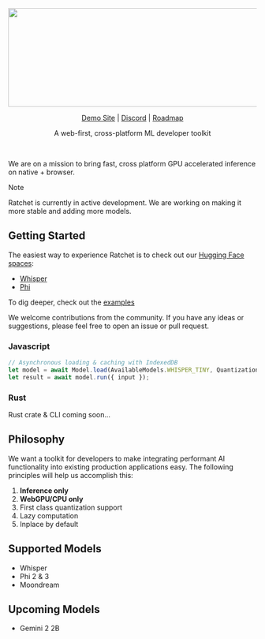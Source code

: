 <div align="center">
<img width="550px" height="200px" src="https://github.com/FL33TW00D/ratchet/raw/master/.github/ratchet.png">
<p><a href="https://huggingface.co/spaces/FL33TW00D-HF/ratchet-whisper">Demo Site</a> | <a href="https://discord.gg/XFe33KQTG4">Discord</a> | <a href="https://github.com/users/FL33TW00D/projects/3">Roadmap</a></p>
<p align="center">
A web-first, cross-platform ML developer toolkit
</p>
<br>
</div>

We are on a mission to bring fast, cross platform GPU accelerated inference on native + browser.

> [!NOTE]  
> Ratchet is currently in active development. We are working on making it more stable and adding more models.

## Getting Started

The easiest way to experience Ratchet is to check out our [Hugging Face spaces](https://huggingface.co/FL33TW00D-HF):
- [Whisper](https://huggingface.co/spaces/FL33TW00D-HF/ratchet-whisper)
- [Phi](https://huggingface.co/spaces/FL33TW00D-HF/ratchet-phi)

To dig deeper, check out the [examples](https://github.com/FL33TW00D/ratchet/tree/master/examples)

We welcome contributions from the community. If you have any ideas or suggestions, please feel free to open an issue or pull request.

### Javascript

```javascript
// Asynchronous loading & caching with IndexedDB
let model = await Model.load(AvailableModels.WHISPER_TINY, Quantization.Q8, (p: number) => setProgress(p))
let result = await model.run({ input });
```

### Rust

Rust crate & CLI coming soon...

## Philosophy

We want a toolkit for developers to make integrating performant AI functionality into existing production applications easy.
The following principles will help us accomplish this:
1. **Inference only**
2. **WebGPU/CPU only**
3. First class quantization support
4. Lazy computation
5. Inplace by default

## Supported Models
- Whisper
- Phi 2 & 3
- Moondream

## Upcoming Models
- Gemini 2 2B